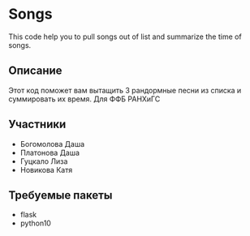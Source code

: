 # Songs
This code help you to pull songs out of list and summarize the time of songs. 

## Описание 
Этот код поможет вам вытащить 3 рандормные песни из списка и суммировать их время. Для ФФБ РАНХиГС

## Участники 
* Богомолова Даша
* Платонова Даша
* Гуцкало Лиза
* Новикова Катя

## Требуемые пакеты 
* flask
* python10

